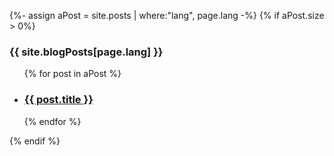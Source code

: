 {%- assign aPost = site.posts | where:"lang", page.lang -%}
{% if aPost.size > 0%}

### {{ site.blogPosts[page.lang] }}

  <ul class="post-list">
    {% for post in aPost %}
      <li>
        <h3>
          <a class="post-link" href="{{ post.url | prepend: site.baseurl}}">{{ post.title }}</a>
        </h3>
      </li>
    {% endfor %}
  </ul>
{% endif %}
